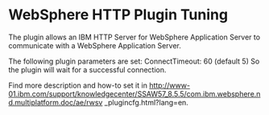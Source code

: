 # WebSphere HTTP Plugin Tuning

The plugin allows an IBM HTTP Server for WebSphere Application Server to communicate with a
WebSphere Application Server.

The following plugin parameters are set:
    ConnectTimeout: 60 (default 5)
    So the plugin will wait for a successful connection.

Find more description and how-to set it in http://www-01.ibm.com/support/knowledgecenter/SSAW57_8.5.5/com.ibm.websphere.nd.multiplatform.doc/ae/rwsv
_plugincfg.html?lang=en.